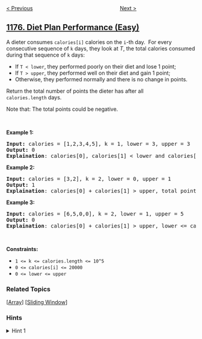 <!--|This file generated by command(leetcode description); DO NOT EDIT.    |-->
<!--+----------------------------------------------------------------------+-->
<!--|@author    openset <openset.wang@gmail.com>                           |-->
<!--|@link      https://github.com/openset                                 |-->
<!--|@home      https://github.com/tonymontaro/leetcode-hints                        |-->
<!--+----------------------------------------------------------------------+-->

[< Previous](https://github.com/tonymontaro/leetcode-hints/tree/master/problems/prime-arrangements "Prime Arrangements")
　　　　　　　　　　　　　　　　
[Next >](https://github.com/tonymontaro/leetcode-hints/tree/master/problems/can-make-palindrome-from-substring "Can Make Palindrome from Substring")

## [1176. Diet Plan Performance (Easy)](https://leetcode.com/problems/diet-plan-performance "健身计划评估")

<p>A dieter consumes&nbsp;<code>calories[i]</code>&nbsp;calories on the <code>i</code>-th day.&nbsp; For every consecutive sequence of <code>k</code> days, they look at <em>T</em>, the total calories consumed during that sequence of <code>k</code> days:</p>

<ul>
	<li>If <code>T &lt; lower</code>, they performed poorly on their diet and lose 1 point;&nbsp;</li>
	<li>If <code>T &gt; upper</code>, they performed well on their diet and gain 1 point;</li>
	<li>Otherwise, they performed normally and there is no change in points.</li>
</ul>

<p>Return the total number of points the dieter has after all <code>calories.length</code>&nbsp;days.</p>

<p>Note that: The total points could be negative.</p>

<p>&nbsp;</p>
<p><strong>Example 1:</strong></p>

<pre>
<strong>Input:</strong> calories = [1,2,3,4,5], k = 1, lower = 3, upper = 3
<strong>Output:</strong> 0
<strong>Explaination</strong>: calories[0], calories[1] &lt; lower and calories[3], calories[4] &gt; upper, total points = 0.</pre>

<p><strong>Example 2:</strong></p>

<pre>
<strong>Input:</strong> calories = [3,2], k = 2, lower = 0, upper = 1
<strong>Output:</strong> 1
<strong>Explaination</strong>: calories[0] + calories[1] &gt; upper, total points = 1.
</pre>

<p><strong>Example 3:</strong></p>

<pre>
<strong>Input:</strong> calories = [6,5,0,0], k = 2, lower = 1, upper = 5
<strong>Output:</strong> 0
<strong>Explaination</strong>: calories[0] + calories[1] &gt; upper, lower &lt;= calories[1] + calories[2] &lt;= upper, calories[2] + calories[3] &lt; lower, total points = 0.
</pre>

<p>&nbsp;</p>
<p><strong>Constraints:</strong></p>

<ul>
	<li><code>1 &lt;= k &lt;= calories.length &lt;= 10^5</code></li>
	<li><code>0 &lt;= calories[i] &lt;= 20000</code></li>
	<li><code>0 &lt;= lower &lt;= upper</code></li>
</ul>

### Related Topics
  [[Array](https://github.com/tonymontaro/leetcode-hints/tree/master/tag/array/README.md)]
  [[Sliding Window](https://github.com/tonymontaro/leetcode-hints/tree/master/tag/sliding-window/README.md)]

### Hints
<details>
<summary>Hint 1</summary>
Use sliding window technique (aka two pointers).
</details>

